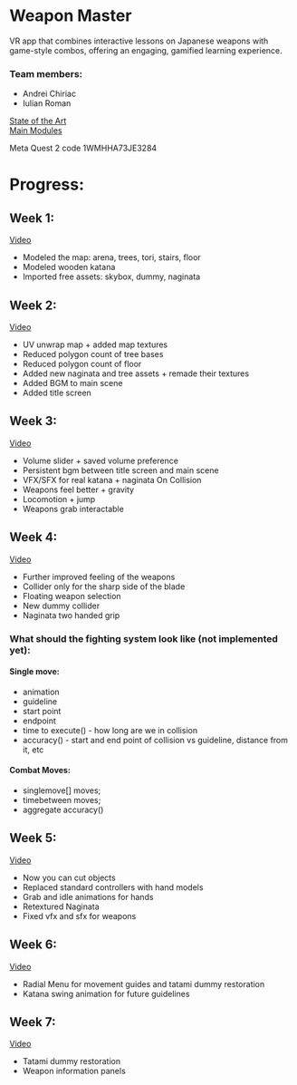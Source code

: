 # Weapon Master
VR app that combines interactive lessons on Japanese weapons with game-style combos,
offering an engaging, gamified learning experience.

### Team members:
- Andrei Chiriac
- Iulian Roman

[State of the Art](https://github.com/vanillaxqz/weapon-master/blob/main/State%20of%20the%20art.pdf)\
[Main Modules](https://github.com/vanillaxqz/weapon-master/blob/main/Main%20Modules.pdf)

Meta Quest 2 code  1WMHHA73JE3284

# Progress:
## Week 1:
[Video](https://youtu.be/3beTF6MW9gQ)
- Modeled the map: arena, trees, tori, stairs, floor
- Modeled wooden katana
- Imported free assets: skybox, dummy, naginata

## Week 2:
[Video](https://youtu.be/jLjotvfpmo4)
- UV unwrap map + added map textures
- Reduced polygon count of tree bases
- Reduced polygon count of floor
- Added new naginata and tree assets + remade their textures
- Added BGM to main scene
- Added title screen

## Week 3:
[Video](https://youtu.be/zHCQWqmqmqA)
- Volume slider + saved volume preference
- Persistent bgm between title screen and main scene
- VFX/SFX for real katana + naginata On Collision
- Weapons feel better + gravity
- Locomotion + jump
- Weapons grab interactable

## Week 4:
[Video](https://youtu.be/vnuLdA4G3nw)
- Further improved feeling of the weapons
- Collider only for the sharp side of the blade
- Floating weapon selection
- New dummy collider
- Naginata two handed grip
### What should the fighting system look like (not implemented yet):
#### Single move:
- animation 
- guideline
- start point
- endpoint
- time to execute() - how long are we in collision
- accuracy() - start and end point of collision vs guideline, distance from it, etc
#### Combat Moves:
- singlemove[] moves;
- timebetween moves;
- aggregate accuracy()

## Week 5:
[Video](https://youtu.be/to0W9Lldy-0)
- Now you can cut objects
- Replaced standard controllers with hand models 
- Grab and idle animations for hands
- Retextured Naginata
- Fixed vfx and sfx for weapons

## Week 6:
[Video](https://youtu.be/pA4Rbd_VktY)
- Radial Menu for movement guides and tatami dummy restoration
- Katana swing animation for future guidelines

## Week 7:
[Video](https://youtu.be/fHSj_MpxKn8)
- Tatami dummy restoration
- Weapon information panels